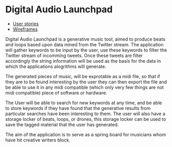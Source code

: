 # Digital Audio Launchpad


* [User stories](docs/user-stories.md)
* [Wireframes](docs/wireframes.md)

Digital Audio Launchpad is a generative music tool, aimed to produce beats and loops 
based upon data mined from the Twitter stream.  The application will gather keywords
to be input by the user, use these keywords to filter the Twitter stream of incomming 
tweets.  Once these tweets are filter accordingly the string information will be used 
as the basis for the data in which the applications alogrithms will generate.  

The generated pieces of music, will be exprotable as a midi file, so that if they are to 
be found interesting by the user they can then export the file and be able to use it in 
any midi compatible (which only very few things are not midi compatible) piece of software or 
hardware.  

The User will be able to search for new keywords at any time, and be able to store keywords 
if they have found that the generative results from particular searches have been interesting
to them.  The user will also have a storage locker of beats, loops, or drones, this storage locker can 
be used to save the tagged material that the user has generated.

The aim of the application is to serve as a spring board for musicians whom have hit creative 
writers block.  
